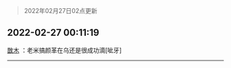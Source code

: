 > 2022年02月27日02点更新
<link rel="stylesheet" href="https://cdn.jsdelivr.net/gh/taotie6/sampleJSON@main/css/photo_show.css">
<meta name="referrer" content="no-referrer" />


 ## 2022-02-27 00:11:19 

 [㪚木](https://www.coolapk.com/feed/33850493?shareKey=ZTViYWZhMGMxNmYzNjIxYTZhZTk~) ：老米搞颜革在乌还是很成功滴[呲牙] 

<div class="album">
</div>

 ------- 

